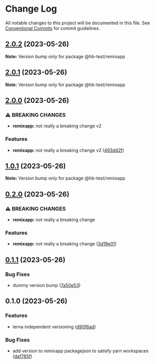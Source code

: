 # Change Log

All notable changes to this project will be documented in this file.
See [Conventional Commits](https://conventionalcommits.org) for commit guidelines.

## [2.0.2](https://github.com/subzero10/lerna-getting-started-example/compare/@hb-test/remixapp@2.0.1...@hb-test/remixapp@2.0.2) (2023-05-26)

**Note:** Version bump only for package @hb-test/remixapp





## [2.0.1](https://github.com/subzero10/lerna-getting-started-example/compare/@hb-test/remixapp@2.0.0...@hb-test/remixapp@2.0.1) (2023-05-26)

**Note:** Version bump only for package @hb-test/remixapp





## [2.0.0](https://github.com/subzero10/lerna-getting-started-example/compare/@hb-test/remixapp@1.0.1...@hb-test/remixapp@2.0.0) (2023-05-26)


### ⚠ BREAKING CHANGES

* **remixapp:** not really a breaking change v2

### Features

* **remixapp:** not really a breaking change v2 ([493d42f](https://github.com/subzero10/lerna-getting-started-example/commit/493d42f67e849db78e40e9e3e44baa609637c079))



## [1.0.1](https://github.com/subzero10/lerna-getting-started-example/compare/@hb-test/remixapp@0.2.0...@hb-test/remixapp@1.0.1) (2023-05-26)

**Note:** Version bump only for package @hb-test/remixapp





## [0.2.0](https://github.com/subzero10/lerna-getting-started-example/compare/@hb-test/remixapp@0.1.1...@hb-test/remixapp@0.2.0) (2023-05-26)


### ⚠ BREAKING CHANGES

* **remixapp:** not really a breaking change

### Features

* **remixapp:** not really a breaking change ([3d19e01](https://github.com/subzero10/lerna-getting-started-example/commit/3d19e013c47e32bfbcb1bdf5d8d77b1a6a005a37))



## [0.1.1](https://github.com/subzero10/lerna-getting-started-example/compare/@hb-test/remixapp@0.1.0...@hb-test/remixapp@0.1.1) (2023-05-26)


### Bug Fixes

* dummy version bump ([7a50e53](https://github.com/subzero10/lerna-getting-started-example/commit/7a50e530834a79fd4914afe79aa09e690a65a359))



## 0.1.0 (2023-05-26)


### Features

* lerna independent versioning ([d90f6ad](https://github.com/subzero10/lerna-getting-started-example/commit/d90f6ad62194024eb4dfc4ec2f900a37944e32d0))


### Bug Fixes

* add version to remixapp packagejson to satisfy yarn workspaces ([daf785f](https://github.com/subzero10/lerna-getting-started-example/commit/daf785ff39c01da41f636987814d066f3b6b1234))
